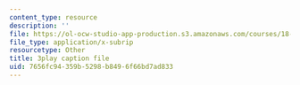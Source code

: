 ```yaml
---
content_type: resource
description: ''
file: https://ol-ocw-studio-app-production.s3.amazonaws.com/courses/18-065-matrix-methods-in-data-analysis-signal-processing-and-machine-learning-spring-2018/7656fc94359b5298b8496f66bd7ad833_lZrIPRnoGQQ.vtt
file_type: application/x-subrip
resourcetype: Other
title: 3play caption file
uid: 7656fc94-359b-5298-b849-6f66bd7ad833
---
```

